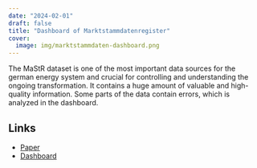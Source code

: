 ```yaml
---
date: "2024-02-01"
draft: false
title: "Dashboard of Marktstammdatenregister"
cover:
  image: img/marktstammdaten-dashboard.png
---
```


The MaStR dataset is one of the most important data sources for the german energy system and crucial for controlling and understanding the ongoing transformation. It contains a huge amount of valuable and high-quality information. Some parts of the data contain errors, which is analyzed in the dashboard.

## Links

- [Paper](https://arxiv.org/abs/2304.10581)
- [Dashboard](https://marktstammdaten.kotthoff.dev/-/dashboards/verify-marktstammdaten)
